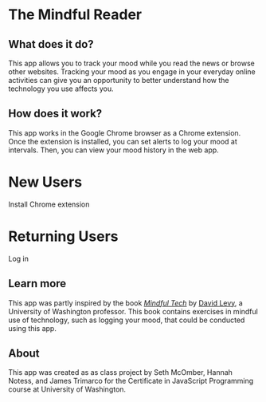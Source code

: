 # The Mindful Reader

## What does it do?

This app allows you to track your mood while you read the news or browse other websites. Tracking your mood as you engage in your everyday online activities can give you an opportunity to better understand how the technology you use affects you.

## How does it work?

This app works in the Google Chrome browser as a Chrome extension. Once the extension is installed, you can set alerts to log your mood at intervals. Then, you can view your mood history in the web app.


# New Users
Install Chrome extension

# Returning Users
Log in


## Learn more
This app was partly inspired by the book _[Mindful Tech](http://yalebooks.yale.edu/book/9780300208313/mindful-tech)_ by [David Levy](http://dmlevy.ischool.uw.edu/), a University of Washington professor. This book contains exercises in mindful use of technology, such as logging your mood, that could be conducted using this app.

## About
This app was created as as class project by Seth McOmber, Hannah Notess, and James Trimarco for the Certificate in JavaScript Programming course at University of Washington.
